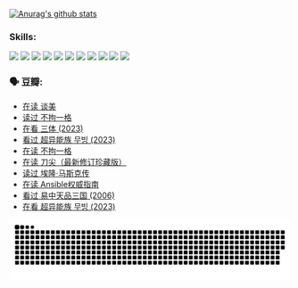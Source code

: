 
[![Anurag's github stats](https://github-readme-stats.vercel.app/api?username=w940853815)](https://github.com/anuraghazra/github-readme-stats)

### Skills:

<code><img height="32" src="https://cdn.jsdelivr.net/npm/simple-icons@v5/icons/python.svg"></code>
<code><img height="32" src="https://cdn.jsdelivr.net/npm/simple-icons@v5/icons/javascript.svg"></code>
<code><img height="32" src="https://cdn.jsdelivr.net/npm/simple-icons@v5/icons/django.svg"></code>
<code><img height="32" src="https://cdn.jsdelivr.net/npm/simple-icons@v5/icons/flask.svg"></code>
<code><img height="32" src="https://cdn.jsdelivr.net/npm/simple-icons@v5/icons/vuetify.svg"></code>
<code><img height="32" src="https://cdn.jsdelivr.net/npm/simple-icons@v5/icons/git.svg"></code>
<code><img height="32" src="https://cdn.jsdelivr.net/npm/simple-icons@v5/icons/docker.svg"></code>
<code><img height="32" src="https://cdn.jsdelivr.net/npm/simple-icons@v5/icons/postgresql.svg"></code>
<code><img height="32" src="https://cdn.jsdelivr.net/npm/simple-icons@v5/icons/elasticsearch.svg"></code>
<code><img height="32" src="https://cdn.jsdelivr.net/npm/simple-icons@v5/icons/macos.svg"></code>
<code><img height="32" src="https://cdn.jsdelivr.net/npm/simple-icons@v5/icons/linux.svg"></code>

### 🗣 豆瓣:

<!-- DOUBAN-ACTIVITIES:START -->
- [在读 谈美](https://www.douban.com/people/136069238/status/4560861771/?_i=11728930)
- [读过 不拘一格](https://www.douban.com/people/136069238/status/4560861445/?_i=11728930)
- [在看 三体‎ (2023)](https://www.douban.com/people/136069238/status/4558185093/?_i=11728930)
- [看过 超异能族 무빙‎ (2023)](https://www.douban.com/people/136069238/status/4556824186/?_i=11728930)
- [在读 不拘一格](https://www.douban.com/people/136069238/status/4541712161/?_i=11728930)
- [在读 刀尖（最新修订珍藏版）](https://www.douban.com/people/136069238/status/4541711339/?_i=11728930)
- [读过 埃隆·马斯克传](https://www.douban.com/people/136069238/status/4541710351/?_i=11728930)
- [在读 Ansible权威指南](https://www.douban.com/people/136069238/status/4539151450/?_i=11728930)
- [看过 易中天品三国‎ (2006)](https://www.douban.com/people/136069238/status/4529910812/?_i=11728930)
- [在看 超异能族 무빙‎ (2023)](https://www.douban.com/people/136069238/status/4527291077/?_i=11728930)
<!-- DOUBAN-ACTIVITIES:END -->


![Snake animation](https://raw.githubusercontent.com/w940853815/w940853815/output/github-contribution-grid-snake.svg)

<!--
**w940853815/w940853815** is a ✨ _special_ ✨ repository because its `README.md` (this file) appears on your GitHub profile.

Here are some ideas to get you started:

- 🔭 I’m currently working on ...
- 🌱 I’m currently learning ...
- 👯 I’m looking to collaborate on ...
- 🤔 I’m looking for help with ...
- 💬 Ask me about ...
- 📫 How to reach me: ...
- 😄 Pronouns: ...
- ⚡ Fun fact: ...
-->
